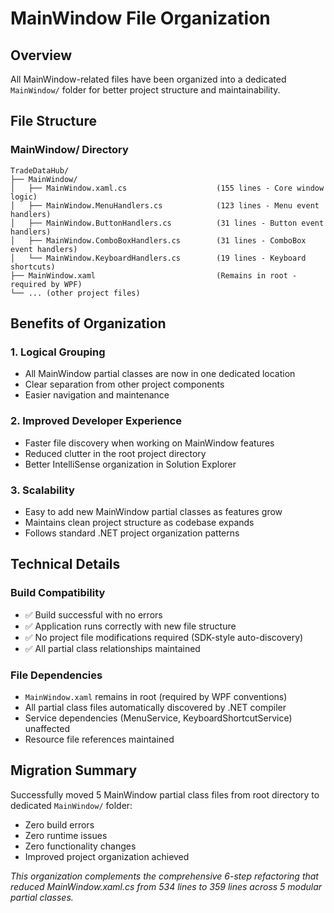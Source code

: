 # MainWindow File Organization

## Overview
All MainWindow-related files have been organized into a dedicated `MainWindow/` folder for better project structure and maintainability.

## File Structure

### MainWindow/ Directory
```
TradeDataHub/
├── MainWindow/
│   ├── MainWindow.xaml.cs                    (155 lines - Core window logic)
│   ├── MainWindow.MenuHandlers.cs            (123 lines - Menu event handlers)
│   ├── MainWindow.ButtonHandlers.cs          (31 lines - Button event handlers)
│   ├── MainWindow.ComboBoxHandlers.cs        (31 lines - ComboBox event handlers)
│   └── MainWindow.KeyboardHandlers.cs        (19 lines - Keyboard shortcuts)
├── MainWindow.xaml                           (Remains in root - required by WPF)
└── ... (other project files)
```

## Benefits of Organization

### 1. **Logical Grouping**
- All MainWindow partial classes are now in one dedicated location
- Clear separation from other project components
- Easier navigation and maintenance

### 2. **Improved Developer Experience**
- Faster file discovery when working on MainWindow features
- Reduced clutter in the root project directory
- Better IntelliSense organization in Solution Explorer

### 3. **Scalability**
- Easy to add new MainWindow partial classes as features grow
- Maintains clean project structure as codebase expands
- Follows standard .NET project organization patterns

## Technical Details

### Build Compatibility
- ✅ Build successful with no errors
- ✅ Application runs correctly with new file structure
- ✅ No project file modifications required (SDK-style auto-discovery)
- ✅ All partial class relationships maintained

### File Dependencies
- `MainWindow.xaml` remains in root (required by WPF conventions)
- All partial class files automatically discovered by .NET compiler
- Service dependencies (MenuService, KeyboardShortcutService) unaffected
- Resource file references maintained

## Migration Summary
Successfully moved 5 MainWindow partial class files from root directory to dedicated `MainWindow/` folder:
- Zero build errors
- Zero runtime issues
- Zero functionality changes
- Improved project organization achieved

*This organization complements the comprehensive 6-step refactoring that reduced MainWindow.xaml.cs from 534 lines to 359 lines across 5 modular partial classes.*

